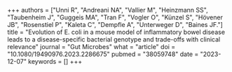 +++
authors = ["Unni R", "Andreani NA", "Vallier M", "Heinzmann SS", "Taubenheim J", "Guggeis MA", "Tran F", "Vogler O", "Künzel S", "Hövener JB", "Rosenstiel P", "Kaleta C", "Dempfle A", "Unterweger D", "Baines JF."]
title = "Evolution of E. coli in a mouse model of inflammatory bowel disease leads to a disease-specific bacterial genotype and trade-offs with clinical relevance"
journal = "Gut Microbes"
what = "article"
doi = "10.1080/19490976.2023.2286675"
pubmed = "38059748"
date = "2023-12-07"
keywords = []
+++

